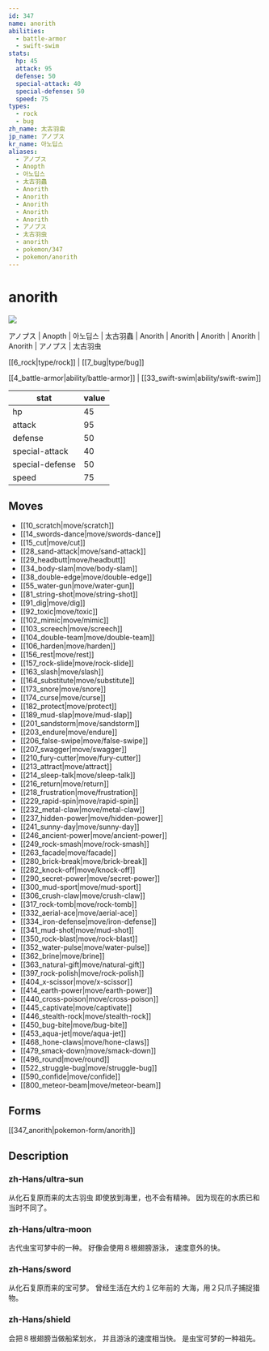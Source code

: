 ```yaml
---
id: 347
name: anorith
abilities:
  - battle-armor
  - swift-swim
stats:
  hp: 45
  attack: 95
  defense: 50
  special-attack: 40
  special-defense: 50
  speed: 75
types:
  - rock
  - bug
zh_name: 太古羽虫
jp_name: アノプス
kr_name: 아노딥스
aliases:
  - アノプス
  - Anopth
  - 아노딥스
  - 太古羽蟲
  - Anorith
  - Anorith
  - Anorith
  - Anorith
  - Anorith
  - アノプス
  - 太古羽虫
  - anorith
  - pokemon/347
  - pokemon/anorith
---
```

# anorith

![](https://raw.githubusercontent.com/PokeAPI/sprites/master/sprites/pokemon/347.png)

アノプス | Anopth | 아노딥스 | 太古羽蟲 | Anorith | Anorith | Anorith | Anorith | Anorith | アノプス | 太古羽虫

[[6_rock|type/rock]] | [[7_bug|type/bug]]

[[4_battle-armor|ability/battle-armor]] | [[33_swift-swim|ability/swift-swim]]

|stat|value|
|---|---|
|hp|45|
|attack|95|
|defense|50|
|special-attack|40|
|special-defense|50|
|speed|75|


## Moves

- [[10_scratch|move/scratch]]
- [[14_swords-dance|move/swords-dance]]
- [[15_cut|move/cut]]
- [[28_sand-attack|move/sand-attack]]
- [[29_headbutt|move/headbutt]]
- [[34_body-slam|move/body-slam]]
- [[38_double-edge|move/double-edge]]
- [[55_water-gun|move/water-gun]]
- [[81_string-shot|move/string-shot]]
- [[91_dig|move/dig]]
- [[92_toxic|move/toxic]]
- [[102_mimic|move/mimic]]
- [[103_screech|move/screech]]
- [[104_double-team|move/double-team]]
- [[106_harden|move/harden]]
- [[156_rest|move/rest]]
- [[157_rock-slide|move/rock-slide]]
- [[163_slash|move/slash]]
- [[164_substitute|move/substitute]]
- [[173_snore|move/snore]]
- [[174_curse|move/curse]]
- [[182_protect|move/protect]]
- [[189_mud-slap|move/mud-slap]]
- [[201_sandstorm|move/sandstorm]]
- [[203_endure|move/endure]]
- [[206_false-swipe|move/false-swipe]]
- [[207_swagger|move/swagger]]
- [[210_fury-cutter|move/fury-cutter]]
- [[213_attract|move/attract]]
- [[214_sleep-talk|move/sleep-talk]]
- [[216_return|move/return]]
- [[218_frustration|move/frustration]]
- [[229_rapid-spin|move/rapid-spin]]
- [[232_metal-claw|move/metal-claw]]
- [[237_hidden-power|move/hidden-power]]
- [[241_sunny-day|move/sunny-day]]
- [[246_ancient-power|move/ancient-power]]
- [[249_rock-smash|move/rock-smash]]
- [[263_facade|move/facade]]
- [[280_brick-break|move/brick-break]]
- [[282_knock-off|move/knock-off]]
- [[290_secret-power|move/secret-power]]
- [[300_mud-sport|move/mud-sport]]
- [[306_crush-claw|move/crush-claw]]
- [[317_rock-tomb|move/rock-tomb]]
- [[332_aerial-ace|move/aerial-ace]]
- [[334_iron-defense|move/iron-defense]]
- [[341_mud-shot|move/mud-shot]]
- [[350_rock-blast|move/rock-blast]]
- [[352_water-pulse|move/water-pulse]]
- [[362_brine|move/brine]]
- [[363_natural-gift|move/natural-gift]]
- [[397_rock-polish|move/rock-polish]]
- [[404_x-scissor|move/x-scissor]]
- [[414_earth-power|move/earth-power]]
- [[440_cross-poison|move/cross-poison]]
- [[445_captivate|move/captivate]]
- [[446_stealth-rock|move/stealth-rock]]
- [[450_bug-bite|move/bug-bite]]
- [[453_aqua-jet|move/aqua-jet]]
- [[468_hone-claws|move/hone-claws]]
- [[479_smack-down|move/smack-down]]
- [[496_round|move/round]]
- [[522_struggle-bug|move/struggle-bug]]
- [[590_confide|move/confide]]
- [[800_meteor-beam|move/meteor-beam]]

## Forms



[[347_anorith|pokemon-form/anorith]]

## Description

### zh-Hans/ultra-sun

从化石复原而来的太古羽虫
即使放到海里，也不会有精神。
因为现在的水质已和当时不同了。

### zh-Hans/ultra-moon

古代虫宝可梦中的一种。
好像会使用８根翅膀游泳，
速度意外的快。

### zh-Hans/sword

从化石复原而来的宝可梦。
曾经生活在大约１亿年前的
大海，用２只爪子捕捉猎物。

### zh-Hans/shield

会把８根翅膀当做船桨划水，
并且游泳的速度相当快。
是虫宝可梦的一种祖先。


